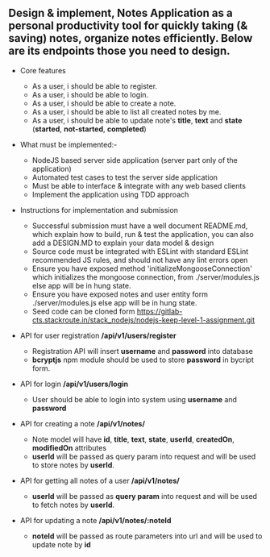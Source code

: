 ## Design & implement, Notes Application as a personal productivity tool for quickly taking (& saving) notes, organize notes efficiently. Below are its endpoints those you need to design.

- Core features
	- As a user, i should be able to register.
	- As a user, i should be able to login.
	- As a user, i should be able to create a note.
	- As a user, i should be able to list all created notes by me.
	- As a user, i should be able to update note's **title**, **text** and **state** (**started**, **not-started**, **completed**)

- What must be implemented:- 
	- NodeJS based server side application (server part only of the application)
	- Automated test cases to test the server side application
	- Must be able to interface & integrate with any web based clients
	- Implement the application using TDD approach


- Instructions for implementation and submission
	- Successful submission must have a well document README.md, which explain how to build, run & test the application, you can also add a DESIGN.MD to explain your data model & design
	- Source code must be integrated with ESLint with standard ESLint recommended JS rules, and should not have any lint errors open
	- Ensure you have exposed method 'initializeMongooseConnection' which initializes the mongoose connection, from ./server/modules.js else app will be in hung state.
	- Ensure you have exposed notes and user entity form ./server/modules.js else app will be in hung state.
	- Seed code can be cloned form https://gitlab-cts.stackroute.in/stack_nodejs/nodejs-keep-level-1-assignment.git

- API for user registration **/api/v1/users/register**
	- Registration API will insert **username** and **password** into database
	- **bcryptjs** npm module should be used to store **password** in bycript form.
- API for login  **/api/v1/users/login**
	- User should be able to login into system using **username** and **password**
- API for creating a note **/api/v1/notes/**
	- Note model will have **id**, **title**, **text**, **state**, **userId**, **createdOn**, **modifiedOn** attributes
	- **userId** will be passed as query param into request and will be used to store notes by **userId**.
- API for getting all notes of a user **/api/v1/notes/**
	- **userId** will be passed as **query param** into request and will be used to fetch notes by **userId**.
- API for updating a note **/api/v1/notes/:noteId**
	- **noteId** will be passed as route parameters into url and will be used to update note by **id**